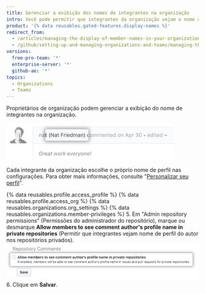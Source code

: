 ```yaml
---
title: Gerenciar a exibição dos nomes de integrantes na organização
intro: Você pode permitir que integrantes da organização vejam o nome de perfil do autor de um comentário nos repositórios privados da organização.
product: '{% data reusables.gated-features.display-names %}'
redirect_from:
  - /articles/managing-the-display-of-member-names-in-your-organization
  - /github/setting-up-and-managing-organizations-and-teams/managing-the-display-of-member-names-in-your-organization
versions:
  free-pro-team: '*'
  enterprise-server: '*'
  github-ae: '*'
topics:
  - Organizations
  - Teams
---
```


Proprietários de organização podem gerenciar a exibição do nome de integrantes na organização.

![Nome de perfil do autor do comentário exibido no comentário](/assets/images/help/issues/commenter-full-name.png)

Cada integrante da organização escolhe o próprio nome de perfil nas configurações. Para obter mais informações, consulte "[Personalizar seu perfil](/github/setting-up-and-managing-your-github-profile/personalizing-your-profile#changing-your-profile-name)".

{% data reusables.profile.access_profile %}
{% data reusables.profile.access_org %}
{% data reusables.organizations.org_settings %}
{% data reusables.organizations.member-privileges %}
5. Em "Admin repository permissions" (Permissões do administrador do repositório), marque ou desmarque **Allow members to see comment author's profile name in private repositories** (Permitir que integrantes vejam nome de perfil do autor nos repositórios privados). ![Caixa de seleção para permitir que integrantes vejam o nome completo do autor do comentário nos repositórios privados](/assets/images/help/organizations/allow-members-to-view-full-names.png)
6. Clique em **Salvar**.

